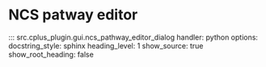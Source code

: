 # NCS patway editor

::: src.cplus_plugin.gui.ncs_pathway_editor_dialog
    handler: python
    options:
        docstring_style: sphinx
        heading_level: 1
        show_source: true
        show_root_heading: false